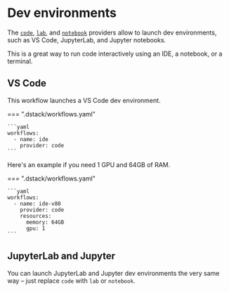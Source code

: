 # Dev environments

The [`code`](../reference/providers/bash.md), [`lab`](../reference/providers/bash.md), and [`notebook`](../reference/providers/bash.md)
providers allow to launch dev environments, such as VS Code, JupyterLab, and Jupyter notebooks.

This is a great way to run code interactively using an IDE, a notebook, or a terminal.

## VS Code

This workflow launches a VS Code dev environment.

=== ".dstack/workflows.yaml"

    ```yaml
    workflows:
      - name: ide
        provider: code
    ```

Here's an example if you need 1 GPU and 64GB of RAM.

=== ".dstack/workflows.yaml"

    ```yaml
    workflows:
      - name: ide-v80
        provider: code
        resources:
          memory: 64GB
          gpu: 1
    ```

## JupyterLab and Jupyter

You can launch JupyterLab and Jupyter dev environments the very same way – just 
replace `code` with `lab` or `notebook`.
